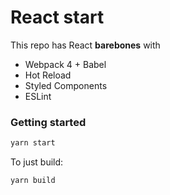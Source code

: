 # React start

This repo has React **barebones** with

-   Webpack 4 + Babel
-   Hot Reload
-   Styled Components
-   ESLint

### Getting started

```bash
yarn start
```

To just build:

```
yarn build
```
